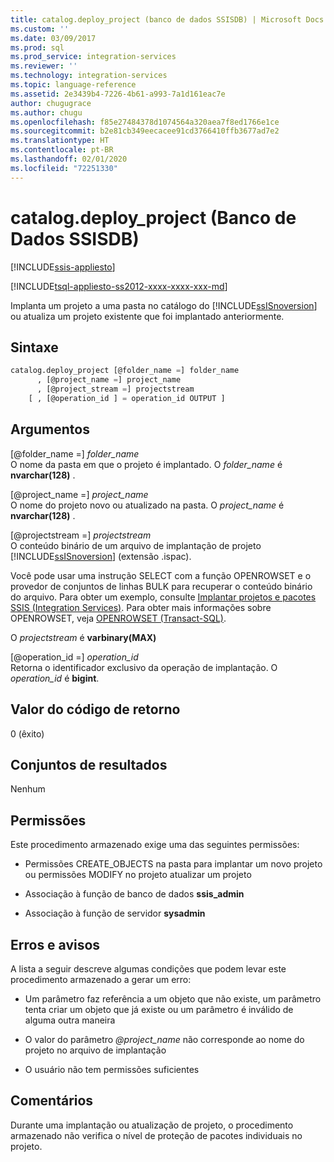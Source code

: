 ```yaml
---
title: catalog.deploy_project (banco de dados SSISDB) | Microsoft Docs
ms.custom: ''
ms.date: 03/09/2017
ms.prod: sql
ms.prod_service: integration-services
ms.reviewer: ''
ms.technology: integration-services
ms.topic: language-reference
ms.assetid: 2e3439b4-7226-4b61-a993-7a1d161eac7e
author: chugugrace
ms.author: chugu
ms.openlocfilehash: f85e27484378d1074564a320aea7f8ed1766e1ce
ms.sourcegitcommit: b2e81cb349eecacee91cd3766410ffb3677ad7e2
ms.translationtype: HT
ms.contentlocale: pt-BR
ms.lasthandoff: 02/01/2020
ms.locfileid: "72251330"
---
```

# <a name="catalogdeploy_project-ssisdb-database"></a>catalog.deploy_project (Banco de Dados SSISDB)

[!INCLUDE[ssis-appliesto](../../includes/ssis-appliesto-ssvrpluslinux-asdb-asdw-xxx.md)]


[!INCLUDE[tsql-appliesto-ss2012-xxxx-xxxx-xxx-md](../../includes/tsql-appliesto-ss2012-xxxx-xxxx-xxx-md.md)]

  Implanta um projeto a uma pasta no catálogo do [!INCLUDE[ssISnoversion](../../includes/ssisnoversion-md.md)] ou atualiza um projeto existente que foi implantado anteriormente.  
  
## <a name="syntax"></a>Sintaxe  
  
```sql  
catalog.deploy_project [@folder_name =] folder_name   
      , [@project_name =] project_name   
      , [@project_stream =] projectstream   
    [ , [@operation_id ] = operation_id OUTPUT ]   
```  
  
## <a name="arguments"></a>Argumentos  
 [@folder_name =] *folder_name*  
 O nome da pasta em que o projeto é implantado. O *folder_name* é **nvarchar(128)** .  
  
 [@project_name =] *project_name*  
 O nome do projeto novo ou atualizado na pasta. O *project_name* é **nvarchar(128)** .  
  
 [@projectstream =] *projectstream*  
 O conteúdo binário de um arquivo de implantação de projeto [!INCLUDE[ssISnoversion](../../includes/ssisnoversion-md.md)] (extensão .ispac).  
  
 Você pode usar uma instrução SELECT com a função OPENROWSET e o provedor de conjuntos de linhas BULK para recuperar o conteúdo binário do arquivo. Para obter um exemplo, consulte [Implantar projetos e pacotes SSIS (Integration Services)](../../integration-services/packages/deploy-integration-services-ssis-projects-and-packages.md). Para obter mais informações sobre OPENROWSET, veja [OPENROWSET &#40;Transact-SQL&#41;](../../t-sql/functions/openrowset-transact-sql.md).  
  
 O *projectstream* é **varbinary(MAX)**  
  
 [@operation_id =] *operation_id*  
 Retorna o identificador exclusivo da operação de implantação. O *operation_id* é **bigint**.  
  
## <a name="return-code-value"></a>Valor do código de retorno  
 0 (êxito)  
  
## <a name="result-sets"></a>Conjuntos de resultados  
 Nenhum  
  
## <a name="permissions"></a>Permissões  
 Este procedimento armazenado exige uma das seguintes permissões:  
  
-   Permissões CREATE_OBJECTS na pasta para implantar um novo projeto ou permissões MODIFY no projeto atualizar um projeto  
  
-   Associação à função de banco de dados **ssis_admin**  
  
-   Associação à função de servidor **sysadmin**  
  
## <a name="errors-and-warnings"></a>Erros e avisos  
 A lista a seguir descreve algumas condições que podem levar este procedimento armazenado a gerar um erro:  
  
-   Um parâmetro faz referência a um objeto que não existe, um parâmetro tenta criar um objeto que já existe ou um parâmetro é inválido de alguma outra maneira  
  
-   O valor do parâmetro *\@project_name* não corresponde ao nome do projeto no arquivo de implantação  
  
-   O usuário não tem permissões suficientes  
  
## <a name="remarks"></a>Comentários  
 Durante uma implantação ou atualização de projeto, o procedimento armazenado não verifica o nível de proteção de pacotes individuais no projeto.  
  
  
